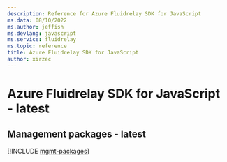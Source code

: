 ```yaml
---
description: Reference for Azure Fluidrelay SDK for JavaScript
ms.data: 08/10/2022
ms.author: jeffish
ms.devlang: javascript
ms.service: fluidrelay
ms.topic: reference
title: Azure Fluidrelay SDK for JavaScript
author: xirzec
---
```

# Azure Fluidrelay SDK for JavaScript - latest

## Management packages - latest
[!INCLUDE [mgmt-packages](fluidrelay-mgmt-index.md)]